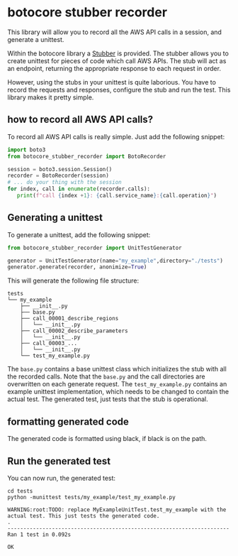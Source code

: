 # botocore stubber recorder
This library will allow you to record all the AWS API calls in a session, and generate a unittest.

Within the botocore library a [Stubber](https://botocore.amazonaws.com/v1/documentation/api/latest/reference/stubber.html) is provided. 
The stubber allows you to create unittest for pieces of code which call AWS APIs. The stub will
act as an endpoint, returning the appropriate response to each request in order.

However, using the stubs in your unittest is quite laborious. You have to record the requests and
responses, configure the stub and run the test. This library makes it pretty simple. 

## how to record all AWS API calls?
To record all AWS API calls is really simple. Just add the following snippet:

```python
import boto3
from botocore_stubber_recorder import BotoRecorder

session = boto3.session.Session()
recorder = BotoRecorder(session)
# ... do your thing with the session
for index, call in enumerate(recorder.calls):
   print(f"call {index +1}: {call.service_name}:{call.operation}")
```

## Generating a unittest
To generate a unittest, add the following snippet:

```python
from botocore_stubber_recorder import UnitTestGenerator

generator = UnitTestGenerator(name="my_example",directory="./tests")
generator.generate(recorder, anonimize=True)
```

This will generate the following file structure:
```text
tests
└── my_example
    ├── __init__.py
    ├── base.py
    ├── call_00001_describe_regions
    │   └── __init__.py
    ├── call_00002_describe_parameters
    │   └── __init__.py
    ├── call_00003_...
    │   └── __init__.py
    └── test_my_example.py
```
The `base.py` contains a base unittest class which initializes the stub with all the recorded
calls. Note that the `base.py` and the call directories are overwritten on each generate request. 
The `test_my_example.py` contains an example unittest implementation, which needs to be changed
to contain the actual test. The generated test, just tests that the stub is operational.

## formatting generated code
The generated code is formatted using black, if black is on the path.
## Run the generated test
You can now run, the generated test:
```shell
cd tests
python -munittest tests/my_example/test_my_example.py
```
```
WARNING:root:TODO: replace MyExampleUnitTest.test_my_example with the actual test. This just tests the generated code.
.
----------------------------------------------------------------------
Ran 1 test in 0.092s

OK
```
